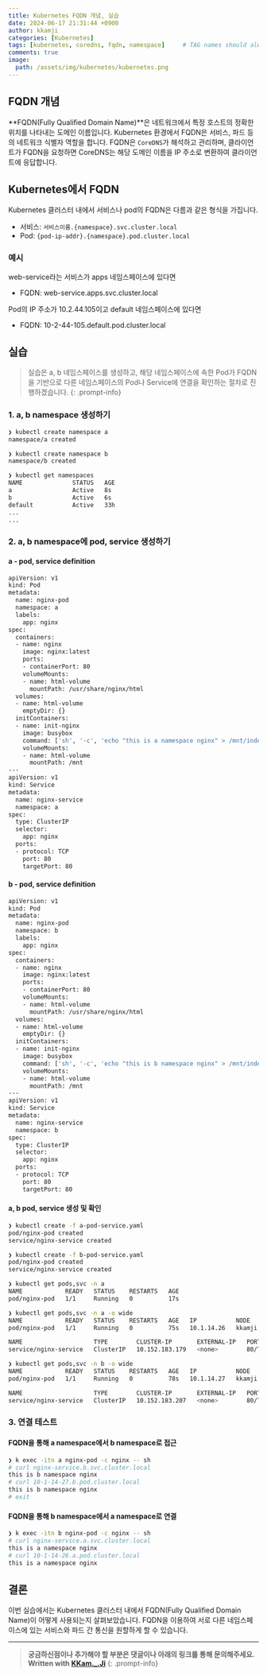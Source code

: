 ```yaml
---
title: Kubernetes FQDN 개념, 실습
date: 2024-06-17 21:31:44 +0900
author: kkamji
categories: [Kubernetes]
tags: [kubernetes, coredns, fqdn, namespace]     # TAG names should always be lowercase
comments: true
image:
  path: /assets/img/kubernetes/kubernetes.png
---
```


## FQDN 개념

**FQDN(Fully Qualified Domain Name)**은 네트워크에서 특정 호스트의 정확한 위치를 나타내는 도메인 이름입니다. Kubernetes 환경에서 FQDN은 서비스, 파드 등의 네트워크 식별자 역할을 합니다. FQDN은 `CoreDNS`가 해석하고 관리하며, 클라이언트가 FQDN을 요청하면 CoreDNS는 해당 도메인 이름을 IP 주소로 변환하여 클라이언트에 응답합니다.

## Kubernetes에서 FQDN

Kubernetes 클러스터 내에서 서비스나 pod의 FQDN은 다름과 같은 형식을 가집니다.

- 서비스: `서비스이름.{namespace}.svc.cluster.local`
- Pod: `{pod-ip-addr}.{namespace}.pod.cluster.local`

### 예시

web-service라는 서비스가 apps 네임스페이스에 있다면

- FQDN: web-service.apps.svc.cluster.local

Pod의 IP 주소가 10.2.44.105이고 default 네임스페이스에 있다면

- FQDN: 10-2-44-105.default.pod.cluster.local

## 실습

> 실습은 a, b 네임스페이스를 생성하고, 해당 네임스페이스에 속한 Pod가 FQDN을 기반으로 다른 네임스페이스의 Pod나 Service에 연결을 확인하는 절차로 진행하겠습니다.
{: .prompt-info}

### 1. a, b namespace 생성하기

```bash
❯ kubectl create namespace a
namespace/a created

❯ kubectl create namespace b
namespace/b created

❯ kubectl get namespaces
NAME              STATUS   AGE
a                 Active   8s
b                 Active   6s
default           Active   33h
...
...
```

### 2. a, b namespace에 pod, service 생성하기

#### a - pod, service definition

```bash
apiVersion: v1
kind: Pod
metadata:
  name: nginx-pod
  namespace: a
  labels:
    app: nginx
spec:
  containers:
  - name: nginx
    image: nginx:latest
    ports:
    - containerPort: 80
    volumeMounts:
    - name: html-volume
      mountPath: /usr/share/nginx/html
  volumes:
  - name: html-volume
    emptyDir: {}
  initContainers:
  - name: init-nginx
    image: busybox
    command: ['sh', '-c', 'echo "this is a namespace nginx" > /mnt/index.html']
    volumeMounts:
    - name: html-volume
      mountPath: /mnt
---
apiVersion: v1
kind: Service
metadata:
  name: nginx-service
  namespace: a
spec:
  type: ClusterIP
  selector:
    app: nginx
  ports:
  - protocol: TCP
    port: 80
    targetPort: 80
```

#### b - pod, service definition

```bash
apiVersion: v1
kind: Pod
metadata:
  name: nginx-pod
  namespace: b
  labels:
    app: nginx
spec:
  containers:
  - name: nginx
    image: nginx:latest
    ports:
    - containerPort: 80
    volumeMounts:
    - name: html-volume
      mountPath: /usr/share/nginx/html
  volumes:
  - name: html-volume
    emptyDir: {}
  initContainers:
  - name: init-nginx
    image: busybox
    command: ['sh', '-c', 'echo "this is b namespace nginx" > /mnt/index.html']
    volumeMounts:
    - name: html-volume
      mountPath: /mnt
---
apiVersion: v1
kind: Service
metadata:
  name: nginx-service
  namespace: b
spec:
  type: ClusterIP
  selector:
    app: nginx
  ports:
  - protocol: TCP
    port: 80
    targetPort: 80
```

#### a, b pod, service 생성 및 확인

```bash
❯ kubectl create -f a-pod-service.yaml
pod/nginx-pod created
service/nginx-service created

❯ kubectl create -f b-pod-service.yaml
pod/nginx-pod created
service/nginx-service created

❯ kubectl get pods,svc -n a
NAME            READY   STATUS    RESTARTS   AGE
pod/nginx-pod   1/1     Running   0          17s

❯ kubectl get pods,svc -n a -o wide
NAME            READY   STATUS    RESTARTS   AGE   IP           NODE     NOMINATED NODE   READINESS GATES
pod/nginx-pod   1/1     Running   0          75s   10.1.14.26   kkamji   <none>           <none>

NAME                    TYPE        CLUSTER-IP       EXTERNAL-IP   PORT(S)   AGE   SELECTOR
service/nginx-service   ClusterIP   10.152.183.179   <none>        80/TCP    75s   app=nginx

❯ kubectl get pods,svc -n b -o wide
NAME            READY   STATUS    RESTARTS   AGE   IP           NODE     NOMINATED NODE   READINESS GATES
pod/nginx-pod   1/1     Running   0          78s   10.1.14.27   kkamji   <none>           <none>

NAME                    TYPE        CLUSTER-IP       EXTERNAL-IP   PORT(S)   AGE   SELECTOR
service/nginx-service   ClusterIP   10.152.183.207   <none>        80/TCP    78s   app=nginx
```

### 3. 연결 테스트

#### FQDN을 통해 a namespace에서 b namespace로 접근

```bash
❯ k exec -itn a nginx-pod -c nginx -- sh
# curl nginx-service.b.svc.cluster.local
this is b namespace nginx
# curl 10-1-14-27.b.pod.cluster.local
this is b namespace nginx
# exit
```

#### FQDN을 통해 b namespace에서 a namespace로 연결

```bash
❯ k exec -itn b nginx-pod -c nginx -- sh
# curl nginx-service.a.svc.cluster.local
this is a namespace nginx
# curl 10-1-14-26.a.pod.cluster.local
this is a namespace nginx
```

## 결론

이번 실습에서는 Kubernetes 클러스터 내에서 FQDN(Fully Qualified Domain Name)이 어떻게 사용되는지 살펴보았습니다. FQDN을 이용하여 서로 다른 네임스페이스에 있는 서비스와 파드 간 통신을 원할하게 할 수 있습니다.

---
> **궁금하신점이나 추가해야 할 부분은 댓글이나 아래의 링크를 통해 문의해주세요.**  
> **Written with [KKam.\_\.Ji](https://www.instagram.com/kkam._.ji/)**
{: .prompt-info}
